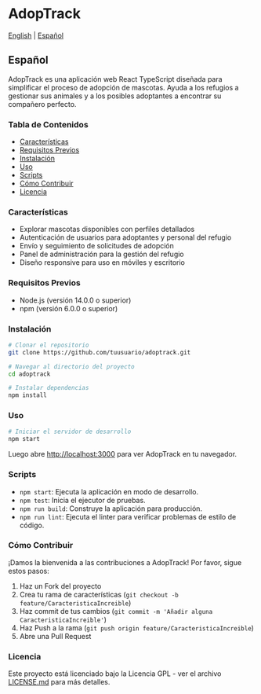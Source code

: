 # AdopTrack

[English](#english) | [Español](#español)

## Español

AdopTrack es una aplicación web React TypeScript diseñada para simplificar el proceso de adopción de mascotas. Ayuda a los refugios a gestionar sus animales y a los posibles adoptantes a encontrar su compañero perfecto.

### Tabla de Contenidos

- [Características](#características)
- [Requisitos Previos](#requisitos-previos)
- [Instalación](#instalación)
- [Uso](#uso)
- [Scripts](#scripts-1)
- [Cómo Contribuir](#cómo-contribuir)
- [Licencia](#licencia)

### Características

- Explorar mascotas disponibles con perfiles detallados
- Autenticación de usuarios para adoptantes y personal del refugio
- Envío y seguimiento de solicitudes de adopción
- Panel de administración para la gestión del refugio
- Diseño responsive para uso en móviles y escritorio

### Requisitos Previos

- Node.js (versión 14.0.0 o superior)
- npm (versión 6.0.0 o superior)

### Instalación

```bash
# Clonar el repositorio
git clone https://github.com/tuusuario/adoptrack.git

# Navegar al directorio del proyecto
cd adoptrack

# Instalar dependencias
npm install
```

### Uso

```bash
# Iniciar el servidor de desarrollo
npm start
```

Luego abre [http://localhost:3000](http://localhost:3000) para ver AdopTrack en tu navegador.

### Scripts

- `npm start`: Ejecuta la aplicación en modo de desarrollo.
- `npm test`: Inicia el ejecutor de pruebas.
- `npm run build`: Construye la aplicación para producción.
- `npm run lint`: Ejecuta el linter para verificar problemas de estilo de código.

### Cómo Contribuir

¡Damos la bienvenida a las contribuciones a AdopTrack! Por favor, sigue estos pasos:

1. Haz un Fork del proyecto
2. Crea tu rama de características (`git checkout -b feature/CaracteristicaIncreible`)
3. Haz commit de tus cambios (`git commit -m 'Añadir alguna CaracteristicaIncreible'`)
4. Haz Push a la rama (`git push origin feature/CaracteristicaIncreible`)
5. Abre una Pull Request

### Licencia

Este proyecto está licenciado bajo la Licencia GPL - ver el archivo [LICENSE.md](LICENSE.md) para más detalles.
